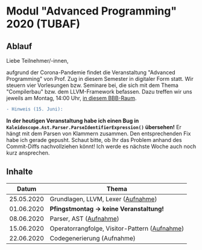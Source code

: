 # Modul "Advanced Programming" 2020 (TUBAF)
## Ablauf
Liebe Teilnehmer/-innen,

aufgrund der Corona-Pandemie findet die Veranstaltung "Advanced Programming" von Prof. Zug in diesem Semester in digitaler Form statt. Wir steuern vier Vorlesungen bzw. Seminare bei, die sich mit dem Thema "Compilerbau" bzw. dem LLVM-Framework befassen. Dazu treffen wir uns jeweils am Montag, 14:00 Uhr, [in diesem BBB-Raum](https://teach.informatik.tu-freiberg.de/b/jon-pj3-ayx).

```diff
- Hinweis (15. Juni): 
```
**In der heutigen Veranstaltung habe ich einen Bug in `Kaleidoscope.Ast.Parser.ParseIdentifierExpression()` übersehen!** Er hängt mit dem Parsen von Klammern zusammen. Den entsprechenden Fix habe ich gerade gepusht. Schaut bitte, ob Ihr das Problem anhand des Commit-Diffs nachvollziehen könnt! Ich werde es nächste Woche auch noch kurz ansprechen. 

## Inhalte
Datum | Thema
--- | ---
25.05.2020 | Grundlagen, LLVM, Lexer ([Aufnahme](https://teach.informatik.tu-freiberg.de/playback/presentation/2.0/playback.html?meetingId=608b549408bc323232dd24f2f05796d74688c2fb-1590402500574))
01.06.2020 | **Pfingstmontag -> keine Veranstaltung!**
08.06.2020 | Parser, AST ([Aufnahme](https://teach.informatik.tu-freiberg.de/playback/presentation/2.0/playback.html?meetingId=608b549408bc323232dd24f2f05796d74688c2fb-1591616814131))
15.06.2020 | Operatorrangfolge, Visitor-Pattern ([Aufnahme](https://teach.informatik.tu-freiberg.de/playback/presentation/2.0/playback.html?meetingId=608b549408bc323232dd24f2f05796d74688c2fb-1592222022324))
22.06.2020 | Codegenerierung (Aufnahme)
